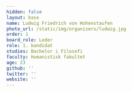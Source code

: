```yaml
---
hidden: false
layout: base
name: Ludwig Friedrich von Hohenstaufen
photo_url: /static/img/organizers/ludwig.jpg
order: 1
board_role: Leder
role: 1. kandidat
studies: Bachelor i Filosofi
faculty: Humanistisk fakultet
age: 23
github: ''
twitter: ''
website: ''
---
```

